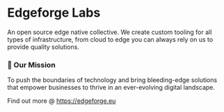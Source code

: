 <!-- p align="center"><a href="https://edgeforge.com" target="_blank"><img src="https://raw.githubusercontent.com/edgeforge-labs/edgeforge-labs/main/edgeforge_logo_642x642.png" width="250" alt="Edge Forge Logo"></a></p> -->

# Edgeforge Labs

An open source edge native collective. We create custom tooling for all types of infrastructure, from cloud to edge you can always rely on us to provide quality solutions.

### 🌟 Our Mission
To push the boundaries of technology and bring bleeding-edge solutions that empower businesses to thrive in an ever-evolving digital landscape.

Find out more @ https://edgeforge.eu

<!--
Welcome to **Edgeforge Labs**! We are at the forefront of **bleeding-edge tech solutions**, specializing in innovative services that redefine possibilities at the edge. As a company, we are passionate about delivering **next-gen edge cloud solutions** and developing **custom edge software** tailored to meet unique challenges and accelerate growth.

## 🌐 About Us
Edgeforge Labs is known for its:
- **Edge Cloud Solutions:** Scalable, high-performance cloud services designed for deployment at the edge.
- **Custom Edge Software:** Tailored software that meets the demands of modern infrastructures, enabling seamless operations and optimized performance.
- **Managed Service Provider (MSP):** We offer comprehensive IT services, including cloud management, DevOps, website development, and more.

## 🎉 Community and Open Source
We believe in giving back! Edgeforge Labs contributes to various **open-source projects**, ensuring that the tech community continues to thrive and innovate. Our commitment to open source is a core part of our values, and we’re always excited to collaborate and share our work with others.

## 🔧 Services
- **Edge Computing & Cloud Solutions**
- **Kubernetes & DevOps Engineering**
- **Custom Software Development**
- **Cloud & Edge Consulting**
- **Website Development & Maintenance**
- **SEO & Marketing Solutions**


## 🌟 Our Mission
To push the boundaries of technology and bring bleeding-edge solutions that empower businesses to thrive in an ever-evolving digital landscape.



**edgeforge-labs/edgeforge-labs** is a ✨ _special_ ✨ repository because its `README.md` (this file) appears on your GitHub profile.

Here are some ideas to get you started:

- 🔭 I’m currently working on ...
- 🌱 I’m currently learning ...
- 👯 I’m looking to collaborate on ...
- 🤔 I’m looking for help with ...
- 💬 Ask me about ...
- 📫 How to reach me: ...
- 😄 Pronouns: ...
- ⚡ Fun fact: ...
-->
